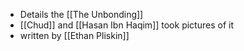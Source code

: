 - Details the [[The Unbonding]]
- [[Chud]] and [[Hasan Ibn Haqim]] took pictures of it
- written by [[Ethan Pliskin]]
